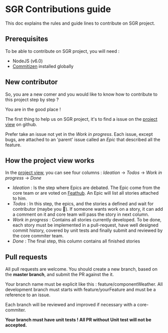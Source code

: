 SGR Contributions guide
=======================

This doc explains the rules and guide lines to contribute on SGR project.

Prerequisites
-------------

To be able to contribute on SGR project, you will need :

- NodeJS (v6.0)
- [Commitizen](https://github.com/commitizen/cz-cli) installed globally

New contributor
---------------

So, you are a new comer and you would like to know how to contribute to this project step by step ?

You are in the good place !

The first thing to help us on SGR project, it's to find a issue on the [project view](https://github.com/js-republic/SGR/projects/1) on github.

Prefer take an issue not yet in the *Work in progress*. Each issue, except bugs, are attached to an 'parent' issue called an *Epic* that described all the feature.

How the project view works
--------------------------

In the [project view](https://github.com/js-republic/SGR/projects/1), you can see four columns : *Ideation* -> *Todos* -> *Work in progress* -> *Done*

- *Ideation* : Is the step where Epics are debated. The Epic come from the core team or are voted on [Feathub](http://feathub.com/js-republic/SGR).
An Epic will list all stories attached to him.
- *Todos* : In this step, the epics, and the stories a defined and wait for contributor (maybe you :tada:). 
If someone wants work on a story, it can add a comment on it and core team will pass the story in next column.
- *Work in progress* : Contains all stories currently developed. To be done, each story must be implemented in a pull-request, have well designed commit history, covered by unit tests and finally submit and reviewed by the core commiter team.
- *Done* : The final step, this column contains all finished stories


Pull requests
-------------

All pull requests are welcome. You should create a new branch, based on the **master branch**, and submit the PR against the it.

Your branch name must be explicit like this : feature/componentWeather. All development branch must starts with feature/yourFeature and must be a reference to an issue.

Each branch will be reviewed and improved if necessary with a core-commiter.

**Your branch must have unit tests ! All PR without Unit test will not be accepted.**
